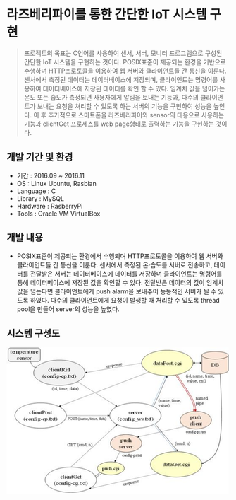 라즈베리파이를 통한 간단한 IoT 시스템 구현
============
>프로젝트의 목표는 C언어를 사용하여 센서, 서버, 모니터 프로그램으로 구성된 간단한 IoT 시스템을 구현하는 것이다. POSIX표준이 제공되는 환경을 기반으로 수행하며 HTTP프로토콜을 이용하여 웹 서버와 클라이언트들 간 통신을 이룬다. 센서에서 측정된 데이터는 데이터베이스에 저장되며, 클라이언트는 명령어를 사용하여 데이터베이스에 저장된 데이터를 확인 할 수 있다. 임계치 값을 넘어가는 온도 또는 습도가 측정되면 사용자에게 알림을 보내는 기능과, 다수의 클라이언트가 보내는 요청을 처리할 수 있도록 하는 서버의 기능을 구현하여 성능을 높인다. 이 후 추가적으로 스마트폰을 라즈베리파이와 sensor의 대용으로 사용하는 기능과 clientGet 프로세스를 web page형태로 출력하는 기능을 구현하는 것이다.

개발 기간 및 환경
-------------
* 기간 : 2016.09 ~ 2016.11
* OS : Linux Ubuntu, Rasbian
* Language : C
* Library : MySQL
* Hardware : RasberryPi
* Tools : Oracle VM VirtualBox

개발 내용
-------------
* POSIX표준이 제공되는 환경에서 수행되며 HTTP프로토콜을 이용하여 웹 서버와 클라이언트들 간 통신을 이룬다. 센서에서 측정된 온·습도를 서버로 전송하고, 데이터를 전달받은 서버는 데이터베이스에 데이터를 저장하며 클라이언트는 명령어를 통해 데이터베이스에 저장된 값을 확인할 수 있다. 전달받은 데이터의 값이 임계치 값을 넘는다면 클라이언트에게 push alarm을 보내주어 능동적인 서버가 될 수 있도록 하였다. 다수의 클라이언트에게 요청이 발생할 때 처리할 수 있도록 thread pool을 만들어 server의 성능을 높였다. 


시스템 구성도
-------------
![구성도](./img.jpg)